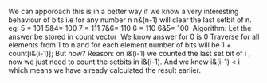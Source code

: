 We can apporoach this is in a better way if we know a very interesting behaviour of bits i.e
for any number n
n&(n-1) will clear the last setbit of n.
eg: 5 = 101 5&4= 100
7 = 111 7&6= 110
6 = 110 6&5= 100
​
Algorithm:
Let the answer be stored in count vector
​
We know answer for 0 is 0
Traverse for all elements from 1 to n and for each element number of bits will be 1 + count[i&(i-1)];
But how?
Reason: on i&(i-1) we counted the last set bit of i , now we just need to count the setbits in i&(i-1).
And we know i&(i-1) < i which means we have already calculated the result earlier.